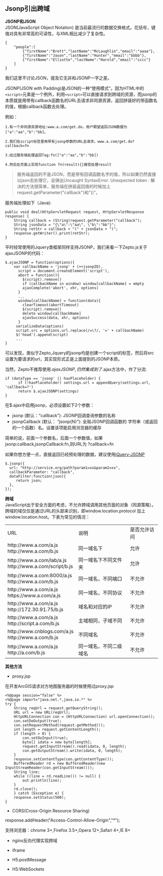 ## Jsonp引出跨域 ##

**JSONP和JSON**<br/>JSON(JavaScript Object Notation) 是当前最流行的数据交换格式。花括号，键值对具有非常高的可读性，与XML相比减少了复杂性。
```
{
    "people":[
        {"firstName":"Brett","lastName":"McLaughlin","email":"aaaa"},
        {"firstName":"Jason","lastName":"Hunter","email":"bbbb"},
        {"firstName":"Elliotte","lastName":"Harold","email":"cccc"}
    ]
}
```

我们这里不讨论JSON，提及它无非和JSONP一字之差。<br/>

JSONP(JSON with Padding)是JSON的一种“使用模式”。因为HTML中的```<script>```元素是一个例外，利用```<script>```可以直接请求到跨域的资源，而jsonp的本质就是用带有callback函数名的URL去请求非同源资源，返回拼装好的带函数名的值，根据callback函数去处理。

例如：
     
    1.有一个非同源资源地址:www.a.com/get.do，用户期望返回JSON数据为["a":"aa","b":"bb]。

    2.我们在script标签里用带有jsonp参数的URL去请求。www.a.com/get.do?callback=fn

    3.经过服务端处理返回Tag:fn(["a":"aa","b":"bb])
   
    4.然后在页面上实现function fn(result){}接受处理result

> 服务端返回的不是JSON，而是带有回调函数名字的值，所以如果仍然直接以json去处理它，会弹出Uncaught SyntaxError: Unexpected token : 解决的方法很简单，服务端在拼装返回值的时候加上request.getParameter("callback")和"()"。

服务端处理如下（Java):
```
public void deal(HttpServletRequest request, HttpServletResponse response) {  
    String callback = (String)request.getParameter("callback");  
    String jsonData = "{\"a\":\"aa\", \"b\":"bb"}";  
    String retStr = callback + "(" + jsonData + ")";  
    response.getWriter().print(retStr);  
}  
```

平时经常使用的Jquery类框架同样支持JSONP，我们来看一下Zepto.js关于ajaxJSONP的代码：

```
$.ajaxJSONP = function(options){
    var callbackName = 'jsonp' + (++jsonpID),
      script = document.createElement('script'),
      abort = function(){
        $(script).remove()
        if (callbackName in window) window[callbackName] = empty
        ajaxComplete('abort', xhr, options)
      }
      ...
      window[callbackName] = function(data){
        clearTimeout(abortTimeout)
        $(script).remove()
        delete window[callbackName]
        ajaxSuccess(data, xhr, options)
      }
     serializeData(options)
     script.src = options.url.replace(/=\?/, '=' + callbackName)
     $('head').append(script)
     ...
}
```
可以发现，类似于Zepto,Jquery的jsonp均是创建一个script的标签，然后将src设置为要请求的url，其实现形式正是上面提到的JSONP本质。

当然，Zepto不推荐使用$.ajaxJSONP,仍然集成到了$.ajax方法中，作了分流:

```
if (dataType == 'jsonp' || hasPlaceholder) {
      if (!hasPlaceholder) settings.url = appendQuery(settings.url, 'callback=?')
      return $.ajaxJSONP(settings)
}
```
在$.ajax中启用jsonp，必须设置如下2个参数：

- jsonp (默认：“callback”): JSONP回调查询参数的名称
- jsonpCallback (默认： “jsonp{N}”): 全局JSONP回调函数的 字符串（或返回的一个函数）名。设置该项能启用浏览器的缓存

简单的说，前面一个参数名，后面一个参数值，如果jsonp:callback,jsonpCallback:fn,则URL为
?callback=fn

如果你想方便一点，直接返回已经预处理的数据，建议使用[jQuery-JSONP](https://github.com/jaubourg/jquery-jsonp)

```
$.jsonp({
  url: "http://service.org/path?param1=xx&param2=xx",
  callbackParameter: "callback",
  dataFilter:function(json){  
     return json;  
  },  
});
```

**跨域**<br/>JavaScript出于安全方面的考虑，不允许跨域调用其他页面的对象（同源策略）。跨域的域仅仅是通过URL的头部来识别，即window.location.protocol 加上 window.location.host。下表为常见的情况：

<table>
	<tr>
		<td>
			URL
		</td>
		<td>
			说明
		</td>
        <td>
			是否允许访问
		</td>
	</tr>
    <tr>
		<td>
			http://www.a.com/a.js<br/>http://www.a.com/b.js
		</td>
		<td>
			同一域名下
		</td>
        <td>
			允许
		</td>
	</tr>
    <tr>
		<td>
			http://www.a.com/lab/a.js<br/>http://www.a.com/script/b.js
		</td>
		<td>
			同一域名下不同文件夹
		</td>
        <td>
			允许
		</td>
	</tr>
    <tr>
		<td>
			http://www.a.com:8000/a.js<br/>http://www.a.com/b.js
		</td>
		<td>
			同一域名，不同端口
		</td>
        <td>
			不允许
		</td>
	</tr>
    <tr>
		<td>
			http://www.a.com/a.js<br/>https://www.a.com/a.js
		</td>
		<td>
			同一域名，不同协议
		</td>
        <td>
			不允许
		</td>
	</tr>
    <tr>
		<td>
			http://www.a.com/a.js<br/>http://172.30.91.75/b.js
		</td>
		<td>
			域名和对应的IP
		</td>
        <td>
			不允许
		</td>
	</tr>
    <tr>
		<td>
			http://www.a.com/a.js<br/>http://script.a.com/b.js
		</td>
		<td>
			主域相同，子域不同
		</td>
        <td>
			不允许
		</td>
	</tr>
<tr>
		<td>
			http://www.cnblogs.com/a.js<br/>http://www.a.com/b.js
		</td>
		<td>
			不同域名
		</td>
        <td>
			不允许
		</td>
	</tr>
    <tr>
		<td>
			http://www.a.com/a.js<br/>http://a.com/b.js
		</td>
		<td>
			同一域名，不同二级域名
		</td>
        <td>
			不允许
		</td>
	</tr>
</table>

**其他方法**

- proxy.jsp

在开发ArcGIS请求对方地图服务器的时候使用过proxy.jsp

```
<%@page session="false" %>
<%@page import="java.net.*,java.io.*" %>
try {
	String reqUrl = request.getQueryString();
	URL url = new URL(reqUrl);
	HttpURLConnection con = (HttpURLConnection) url.openConnection();
	con.setDoOutput(true);
	con.setRequestMethod(request.getMethod());
	int length = request.getContentLength();
	if (length > 0) {
	    con.setDoInput(true);
	    byte[] idata = new byte[length];
	    request.getInputStream().read(idata, 0, length);
	    con.getOutputStream().write(idata, 0, length);
	}
	response.setContentType(con.getContentType());
	BufferedReader rd = new BufferedReader(new InputStreamReader(con.getInputStream()));
	String line;
	while ((line = rd.readLine()) != null) {
	    out.println(line);
	}
	rd.close();
	} catch (Exception e) {
	response.setStatus(500);
}
```

- CORS(Cross-Origin Resource Sharing)

response.addHeader("Access-Control-Allow-Origin","*");

支持浏览器：chrome 3+,Firefox 3.5+,Opera 12+,Safari 4+,IE 8+

- nginx反向代理实现跨域

- iframe

- H5:postMessage

- H5:WebSockets



